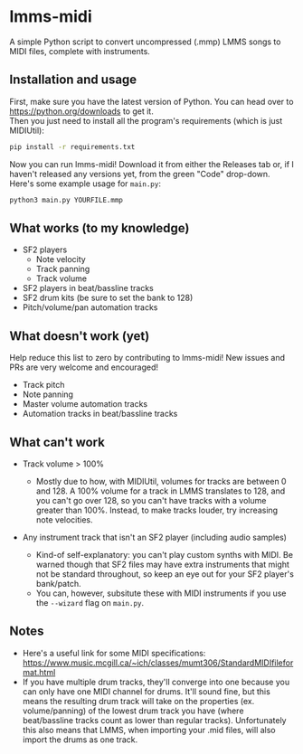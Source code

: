 lmms-midi
=========
A simple Python script to convert uncompressed (.mmp) LMMS songs to MIDI files, complete with instruments.  

## Installation and usage

First, make sure you have the latest version of Python. You can head over to https://python.org/downloads to get it.  
Then you just need to install all the program's requirements (which is just MIDIUtil):
```bash
pip install -r requirements.txt
```
Now you can run lmms-midi! Download it from either the Releases tab or, if I haven't released any versions yet, from the green "Code" drop-down. Here's some example usage for `main.py`:
```bash
python3 main.py YOURFILE.mmp
```

## What works (to my knowledge)

* SF2 players
    * Note velocity
    * Track panning
    * Track volume
* SF2 players in beat/bassline tracks
* SF2 drum kits (be sure to set the bank to 128)
* Pitch/volume/pan automation tracks

## What doesn't work (yet)
Help reduce this list to zero by contributing to lmms-midi! New issues and PRs are very welcome and encouraged!

* Track pitch
* Note panning
* Master volume automation tracks
* Automation tracks in beat/bassline tracks

## What can't work

* Track volume > 100%
   * Mostly due to how, with MIDIUtil, volumes for tracks are between 0 and 128. A 100% volume for a track in LMMS translates to 128, and you can't go over 128, so you can't have tracks with a volume greater than 100%. Instead, to make tracks louder, try increasing note velocities.

* Any instrument track that isn't an SF2 player (including audio samples)
   * Kind-of self-explanatory: you can't play custom synths with MIDI. Be warned though that SF2 files may have extra instruments that might not be standard throughout, so keep an eye out for your SF2 player's bank/patch.
   * You can, however, subsitute these with MIDI instruments if you use the `--wizard` flag on `main.py`.

## Notes

* Here's a useful link for some MIDI specifications: https://www.music.mcgill.ca/~ich/classes/mumt306/StandardMIDIfileformat.html
* If you have multiple drum tracks, they'll converge into one because you can only have one MIDI channel for drums. It'll sound fine, but this means the resulting drum track will take on the properties (ex. volume/panning) of the lowest drum track you have (where beat/bassline tracks count as lower than regular tracks). Unfortunately this also means that LMMS, when importing your .mid files, will also import the drums as one track.

